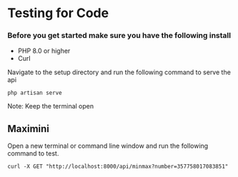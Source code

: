 # Testing for Code

### Before you get started make sure you have the following install
* PHP 8.0 or higher
* Curl

Navigate to the setup directory and run the following command to serve the api

```
php artisan serve
```

Note: Keep the terminal open

## Maximini
Open a new terminal or command line window and run the following command to test. 
```
curl -X GET "http://localhost:8000/api/minmax?number=357758017083851"
```
